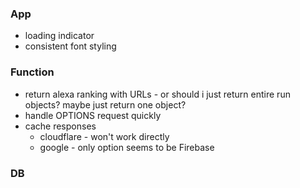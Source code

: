 ### App

- loading indicator
- consistent font styling

### Function

- return alexa ranking with URLs - or should i just return entire run objects? maybe just return one object?
- handle OPTIONS request quickly
- cache responses
  - cloudflare - won't work directly
  - google - only option seems to be Firebase

### DB
